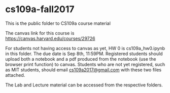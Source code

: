 # cs109a-fall2017

This is the public folder to CS109a course material

The canvas link for this course is https://canvas.harvard.edu/courses/29726

For students not having access to canvas as yet, HW 0 is cs109a_hw0.ipynb in this folder. The due date is Sep 8th, 11:59PM. Registered students should upload both a notebook and a pdf produced from the notebook (use the browser print function) to canvas. Students who are not yet registered, such as MIT students, should email cs109a2017@gmail.com with these two files attached.

The Lab and Lecture material can be accessed from the respective folders.

